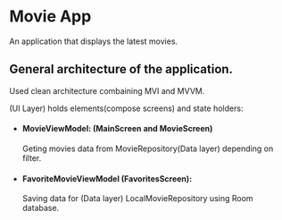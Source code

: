 
# Movie App

An application that displays the latest movies.

## General architecture of the application.
Used clean architecture combaining MVI and MVVM.

(UI Layer) holds elements(compose screens) and state holders:

- #### MovieViewModel: (MainScreen and MovieScreen)
    Geting movies data from MovieRepository(Data layer) depending on filter.

- #### FavoriteMovieViewModel (FavoritesScreen):
    Saving data for (Data layer) LocalMovieRepository using Room database.


